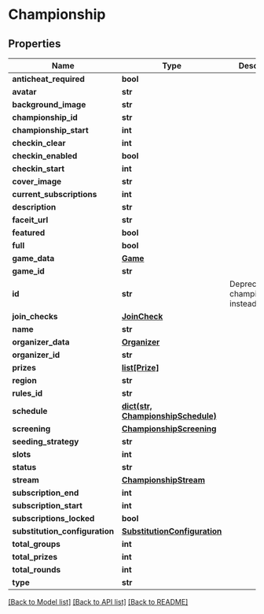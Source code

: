 # Championship

## Properties
Name | Type | Description | Notes
------------ | ------------- | ------------- | -------------
**anticheat_required** | **bool** |  | [optional] 
**avatar** | **str** |  | [optional] 
**background_image** | **str** |  | [optional] 
**championship_id** | **str** |  | [optional] 
**championship_start** | **int** |  | [optional] 
**checkin_clear** | **int** |  | [optional] 
**checkin_enabled** | **bool** |  | [optional] 
**checkin_start** | **int** |  | [optional] 
**cover_image** | **str** |  | [optional] 
**current_subscriptions** | **int** |  | [optional] 
**description** | **str** |  | [optional] 
**faceit_url** | **str** |  | [optional] 
**featured** | **bool** |  | [optional] 
**full** | **bool** |  | [optional] 
**game_data** | [**Game**](Game.md) |  | [optional] 
**game_id** | **str** |  | [optional] 
**id** | **str** | Deprecated: use championship_id instead | [optional] 
**join_checks** | [**JoinCheck**](JoinCheck.md) |  | [optional] 
**name** | **str** |  | [optional] 
**organizer_data** | [**Organizer**](Organizer.md) |  | [optional] 
**organizer_id** | **str** |  | [optional] 
**prizes** | [**list[Prize]**](Prize.md) |  | [optional] 
**region** | **str** |  | [optional] 
**rules_id** | **str** |  | [optional] 
**schedule** | [**dict(str, ChampionshipSchedule)**](ChampionshipSchedule.md) |  | [optional] 
**screening** | [**ChampionshipScreening**](ChampionshipScreening.md) |  | [optional] 
**seeding_strategy** | **str** |  | [optional] 
**slots** | **int** |  | [optional] 
**status** | **str** |  | [optional] 
**stream** | [**ChampionshipStream**](ChampionshipStream.md) |  | [optional] 
**subscription_end** | **int** |  | [optional] 
**subscription_start** | **int** |  | [optional] 
**subscriptions_locked** | **bool** |  | [optional] 
**substitution_configuration** | [**SubstitutionConfiguration**](SubstitutionConfiguration.md) |  | [optional] 
**total_groups** | **int** |  | [optional] 
**total_prizes** | **int** |  | [optional] 
**total_rounds** | **int** |  | [optional] 
**type** | **str** |  | [optional] 

[[Back to Model list]](../README.md#documentation-for-models) [[Back to API list]](../README.md#documentation-for-api-endpoints) [[Back to README]](../README.md)


